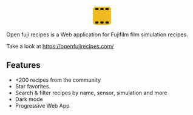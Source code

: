 <p align="center">
  <img width="48" height="48" src="./public/favicon/android-icon-72x72.png">
<p>

Open fuji recipes is a Web application for Fujifilm film simulation recipes.

Take a look at https://openfujirecipes.com/

## Features
  - +200 recipes from the community
  - Star favorites.
  - Search & filter recipes by name, sensor, simulation and more
  - Dark mode
  - Progressive Web App
